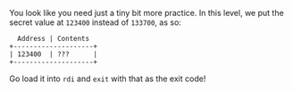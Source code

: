 You look like you need just a tiny bit more practice.
In this level, we put the secret value at `123400` instead of `133700`, as so:

```none
  Address | Contents
+--------------------+
| 123400  | ???      |
+--------------------+
```

Go load it into `rdi` and `exit` with that as the exit code!
